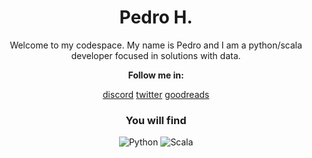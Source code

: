 <div align='center'>
<h1>Pedro H.</h1>
<p>Welcome to my codespace. My name is Pedro and I am a python/scala developer focused in solutions with data.</p>   

<p><b>Follow me in:</b></p>

[discord](discord.com/users/530774929763991572)
[twitter](https://twitter.com/PedroHGonsalves)
[goodreads](https://www.goodreads.com/user/show/155283941-pedro-henrique)

<h3>You will find</h3>

![Python](https://img.shields.io/badge/Python-3776AB?style=for-the-badge&logo=python&logoColor=white)
![Scala](https://img.shields.io/badge/Scala-DC322F?style=for-the-badge&logo=scala&logoColor=white)

</div>
